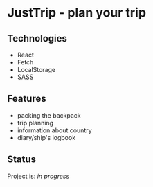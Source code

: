 # JustTrip - plan your trip


## Technologies
* React
* Fetch
* LocalStorage
* SASS

## Features
* packing the backpack
* trip planning
* information about country
* diary/ship's logbook

## Status
Project is: _in progress_

